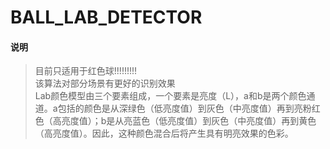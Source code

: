 # BALL_LAB_DETECTOR

#### 说明
> 目前只适用于红色球!!!!!!!!!  
> 该算法对部分场景有更好的识别效果  
> Lab颜色模型由三个要素组成，一个要素是亮度（L），a和b是两个颜色通道。a包括的颜色是从深绿色（低亮度值）到灰色（中亮度值）再到亮粉红色（高亮度值）；b是从亮蓝色（低亮度值）到灰色（中亮度值）再到黄色（高亮度值）。因此，这种颜色混合后将产生具有明亮效果的色彩。  
